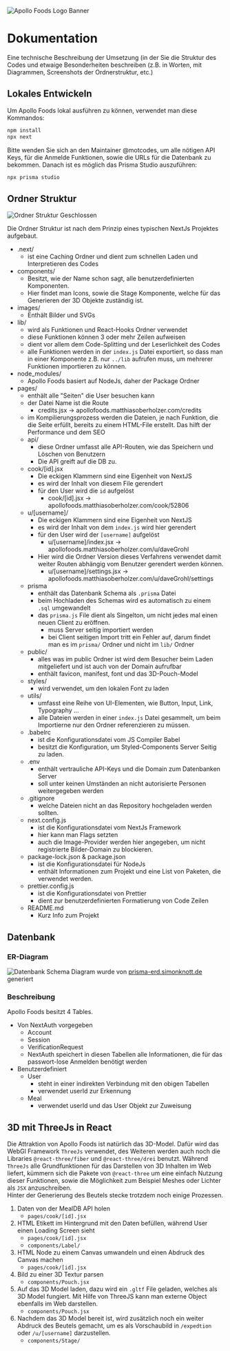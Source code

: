 ![Apollo Foods Logo Banner](../images/LogoBanner.jpg)

# Dokumentation

Eine technische Beschreibung der Umsetzung (in der Sie die Struktur des Codes und
etwaige Besonderheiten beschreiben (z.B. in Worten, mit Diagrammen, Screenshots der
Ordnerstruktur, etc.)

## Lokales Entwickeln

Um Apollo Foods lokal ausführen zu können, verwendet man diese Kommandos:

```bash
npm install
npx next
```

Bitte wenden Sie sich an den Maintainer @motcodes, um alle nötigen API Keys, für die Anmelde Funktionen, sowie die URLs für die Datenbank zu bekommen. Danach ist es möglich das Prisma Studio auszuführen:

```bash
npx prisma studio
```

## Ordner Struktur

![Ordner Struktur Geschlossen](./FolderStructureClosed.png)

Die Ordner Struktur ist nach dem Prinzip eines typischen NextJs Projektes aufgebaut.

- .next/
  - ist eine Caching Ordner und dient zum schnellen Laden und Interpretieren des Codes
- components/
  - Besitzt, wie der Name schon sagt, alle benutzerdefinierten Komponenten.
  - Hier findet man Icons, sowie die Stage Komponente, welche für das Generieren der 3D Objekte zuständig ist.
- images/
  - Enthält Bilder und SVGs
- lib/
  - wird als Funktionen und React-Hooks Ordner verwendet
  - diese Funktionen können 3 oder mehr Zeilen aufweisen
  - dient vor allem dem Code-Splitting und der Leserlichkeit des Codes
  - alle Funktionen werden in der `index.js` Datei exportiert, so dass man in einer Komponente z.B. nur `../lib` aufrufen muss, um mehrerer Funktionen importieren zu können.
- node_modules/
  - Apollo Foods basiert auf NodeJs, daher der Package Ordner
- pages/
  - enthält alle "Seiten" die User besuchen kann
  - der Datei Name ist die Route
    - credits.jsx -> apollofoods.matthiasoberholzer.com/credits
  - im Kompilierungsprozess werden die Dateien, je nach Funktion, die die Seite erfüllt, bereits zu einem HTML-File erstellt. Das hilft der Performance und dem SEO
  - api/
    - diese Ordner umfasst alle API-Routen, wie das Speichern und Löschen von Benutzern
    - Die API greift auf die DB zu.
  - cook/[id].jsx
    - Die eckigen Klammern sind eine Eigenheit von NextJS
    - es wird der Inhalt von diesem File gerendert
    - für den User wird die `id` aufgelöst
      - cook/[id].jsx -> apollofoods.matthiasoberholzer.com/cook/52806
  - u/[username]/
    - Die eckigen Klammern sind eine Eigenheit von NextJS
    - es wird der Inhalt von dem `index.js` wird hier gerendert
    - für den User wird der `[username]` aufgelöst
      - u/[username]/index.jsx -> apollofoods.matthiasoberholzer.com/u/daveGrohl
    - Hier wird die Ordner Version dieses Verfahrens verwendet damit weiter Routen abhängig vom Benutzer gerendert werden können.
      - u/[username]/settings.jsx -> apollofoods.matthiasoberholzer.com/u/daveGrohl/settings
  - prisma
    - enthält das Datenbank Schema als `.prisma` Datei
    - beim Hochladen des Schemas wird es automatisch zu einem `.sql` umgewandelt
    - das `prisma.js` File dient als Singelton, um nicht jedes mal einen neuen Client zu eröffnen.
      - muss Server seitig importiert werden
      - bei Client seitigen Import tritt ein Fehler auf, darum findet man es im `prisma/` Ordner und nicht im `lib/` Ordner
  - public/
    - alles was im public Ordner ist wird dem Besucher beim Laden mitgeliefert und ist auch von der Domain aufrufbar
    - enthält favicon, manifest, font und das 3D-Pouch-Model
  - styles/
    - wird verwendet, um den lokalen Font zu laden
  - utils/
    - umfasst eine Reihe von UI-Elementen, wie Button, Input, Link, Typography ...
    - alle Dateien werden in einer `index.js` Datei gesammelt, um beim Importierne nur den Ordner referenzieren zu müssen.
  - .babelrc
    - ist die Konfigurationsdatei vom JS Compiler Babel
    - besitzt die Konfiguration, um Styled-Components Server Seitig zu laden.
  - .env
    - enthält vertrauliche API-Keys und die Domain zum Datenbanken Server
    - soll unter keinen Umständen an nicht autorisierte Personen weitergegeben werden
  - .gitignore
    - welche Dateien nicht an das Repository hochgeladen werden sollten.
  - next.config.js
    - ist die Konfigurationsdatei vom NextJs Framework
    - hier kann man Flags setzten
    - auch die Image-Provider werden hier angegeben, um nicht registrierte Bilder-Domain zu blockieren.
  - package-lock.json & package.json
    - ist die Konfigurationsdatei für NodeJs
    - enthält Informationen zum Projekt und eine List von Paketen, die verwendet werden.
  - prettier.config.js
    - ist die Konfigurationsdatei von Prettier
    - dient zur benutzerdefinierten Formatierung von Code Zeilen
  - README.md
    - Kurz Info zum Projekt

## Datenbank

### ER-Diagram

![Datenbank Schema](./prisma-erd.png)
Diagram wurde von [prisma-erd.simonknott.de](https://prisma-erd.simonknott.de/) generiert

### Beschreibung

Apollo Foods besitzt 4 Tables.

- Von NextAuth vorgegeben
  - Account
  - Session
  - VerificationRequest
  - NextAuth speichert in diesen Tabellen alle Informationen, die für das passwort-lose Anmelden benötigt werden
- Benutzerdefiniert
  - User
    - steht in einer indirekten Verbindung mit den obigen Tabellen
    - verwendet userId zur Erkennung
  - Meal
    - verwendet userId und das User Objekt zur Zuweisung

## 3D mit ThreeJs in React

Die Attraktion von Apollo Foods ist natürlich das 3D-Model. Dafür wird das WebGl Framework `ThreeJs` verwendet, des Weiteren werden auch noch die Libraries `@react-three/fiber` und `@react-three/drei` benutzt. Während `ThreeJs` alle Grundfunktionen für das Darstellen von 3D Inhalten im Web liefert, kümmern sich die Pakete von `@react-three` um eine einfach Nutzung dieser Funktionen, sowie die Möglichkeit zum Beispiel Meshes oder Lichter als `JSX` anzuschreiben.  
Hinter der Generierung des Beutels stecke trotzdem noch einige Prozessen.

1. Daten von der MealDB API holen
   - `pages/cook/[id].jsx`
2. HTML Etikett im Hintergrund mit den Daten befüllen, während User einen Loading Screen sieht
   - `pages/cook/[id].jsx`
   - `components/Label/`
3. HTML Node zu einem Canvas umwandeln und einen Abdruck des Canvas machen
   - `pages/cook/[id].jsx`
4. Bild zu einer 3D Textur parsen
   - `components/Pouch.jsx`
5. Auf das 3D Model laden, dazu wird ein `.gltf` File geladen, welches als 3D Model fungiert. Mit Hilfe von ThreeJS kann man externe Object ebenfalls im Web darstellen.
   - `components/Pouch.jsx`
6. Nachdem das 3D Model bereit ist, wird zusätzlich noch ein weiter Abdruck des Beutels gemacht, um es als Vorschaubild in `/expedtion` oder `/u/[username]` darzustellen.
   - `components/Stage/`
